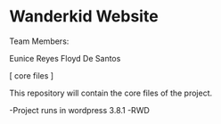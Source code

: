 Wanderkid Website
==

Team Members:

Eunice Reyes
Floyd De Santos


[ core files ]

This repository will contain the core files of the project.


-Project runs in wordpress 3.8.1
-RWD
